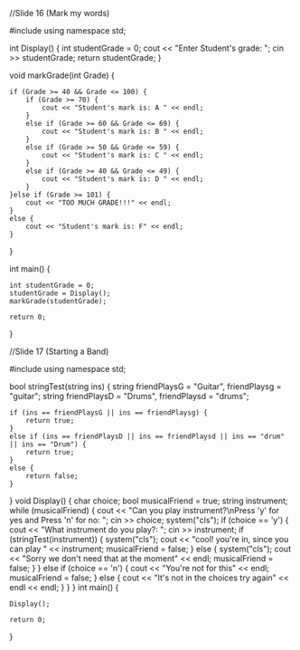 //Slide 16 (Mark my words)

#include <iostream>
using namespace std;


int Display() {
	int studentGrade = 0;
	cout << "Enter Student's grade: "; cin >> studentGrade;
	return studentGrade;
}

void markGrade(int Grade) {

	if (Grade >= 40 && Grade <= 100) {
		if (Grade >= 70) {
			cout << "Student's mark is: A " << endl;
		}
		else if (Grade >= 60 && Grade <= 69) {
			cout << "Student's mark is: B " << endl;
		}
		else if (Grade >= 50 && Grade <= 59) {
			cout << "Student's mark is: C " << endl;
		}
		else if (Grade >= 40 && Grade <= 49) {
			cout << "Student's mark is: D " << endl;
		}
	}else if (Grade >= 101) {
		cout << "TOO MUCH GRADE!!!" << endl;
	}
	else {
		cout << "Student's mark is: F" << endl;
	}
}

int main() {

	int studentGrade = 0;
	studentGrade = Display();
	markGrade(studentGrade);

	return 0;
}

                                     
                                          
//Slide 17 (Starting a Band)
						      
#include <iostream>
using namespace std;



bool stringTest(string ins) {
	string friendPlaysG = "Guitar", friendPlaysg = "guitar";
	string friendPlaysD = "Drums", friendPlaysd = "drums";


	if (ins == friendPlaysG || ins == friendPlaysg) {
		return true;
	}
	else if (ins == friendPlaysD || ins == friendPlaysd || ins == "drum" || ins == "Drum") {
		return true;
	}
	else {
		return false;
	}

}
void Display() {
	char choice;
	bool musicalFriend = true;
	string instrument;
	while (musicalFriend) {
		cout << "Can you play instrument?\nPress 'y' for yes and Press 'n' for no: "; cin >> choice;
		system("cls");
		if (choice == 'y') {
			cout << "What instrument do you play?: "; cin >> instrument;
			if (stringTest(instrument)) {
				system("cls");
				cout << "cool! you're in, since you can play " << instrument;
				musicalFriend = false;
			}
			else {
				system("cls");
				cout << "Sorry we don't need that at the moment" << endl;
				musicalFriend = false;
			}
		}
		else if (choice == 'n') {
			cout << "You're not for this" << endl;
			musicalFriend = false;
		}
		else {
			cout << "It's not in the choices try again" << endl << endl;
		}
	}
}
int main() {

	Display();

	return 0;
}
	
	
